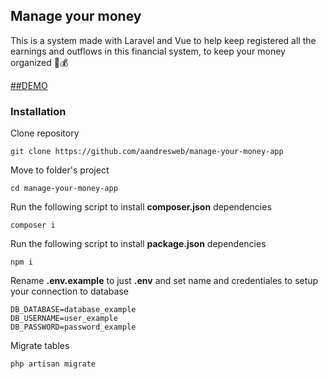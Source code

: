 ## Manage your money

This is a system made with Laravel and Vue to help keep registered all the earnings and outflows in this financial system, to keep your money organized 🧮💰

[##DEMO](https://www.google.com)

### Installation

Clone repository

```
git clone https://github.com/aandresweb/manage-your-money-app
```

Move to folder's project

```
cd manage-your-money-app
```

Run the following script to install **composer.json** dependencies
```
composer i
```
Run the following script to install **package.json** dependencies
```
npm i
```
Rename **.env.example** to just **.env** and set name and credentiales to setup your connection to database

```env
DB_DATABASE=database_example
DB_USERNAME=user_example
DB_PASSWORD=password_example
```

Migrate tables 
```
php artisan migrate
```
